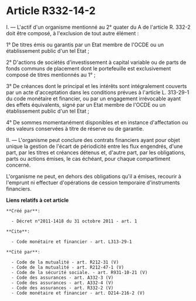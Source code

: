 # Article R332-14-2

I. ― L'actif d'un organisme mentionné au 2° quater du A de l'article R. 332-2 doit être composé, à l'exclusion de tout autre
élément : 

1° De titres émis ou garantis par un Etat membre de l'OCDE ou un établissement public d'un tel Etat ; 

2° D'actions de sociétés d'investissement à capital variable ou de parts de fonds communs de placement dont le portefeuille
est exclusivement composé de titres mentionnés au 1° ; 

3° De créances dont le principal et les intérêts sont intégralement couverts par un acte d'acceptation dans les conditions
prévues à l'article L. 313-29-1 du code monétaire et financier, ou par un engagement irrévocable ayant des effets
équivalents, signé par un Etat membre de l'OCDE ou un établissement public d'un tel Etat ; 

4° De sommes momentanément disponibles et en instance d'affectation ou des valeurs conservées à titre de réserve ou de
garantie. 

II. ― L'organisme peut conclure des contrats financiers ayant pour objet unique la gestion de l'écart de périodicité entre
les flux engendrés, d'une part, par les titres et créances détenus et, d'autre part, par les obligations, parts ou actions
émises, le cas échéant, pour chaque compartiment concerné. 

L'organisme ne peut, en dehors des obligations qu'il a émises, recourir à l'emprunt ni effectuer d'opérations de cession
temporaire d'instruments financiers.

**Liens relatifs à cet article**

	**Créé par**:

	  - Décret n°2011-1418 du 31 octobre 2011 - art. 1

	**Cite**:

	  - Code monétaire et financier - art. L313-29-1

	**Cité par**:

	  - Code de la mutualité - art. R212-31 (V)
	  - Code de la mutualité - art. R212-47-1 (V)
	  - Code de la sécurité sociale. - art. R931-10-21 (V)
	  - Code des assurances - art. A332-3 (V)
	  - Code des assurances - art. A332-4 (V)
	  - Code des assurances - art. R332-2 (V)
	  - Code monétaire et financier - art. D214-216-2 (V)
